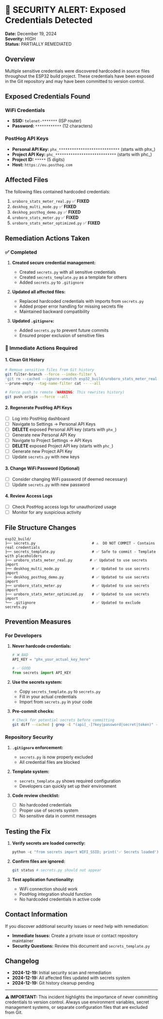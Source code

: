 # 🚨 SECURITY ALERT: Exposed Credentials Detected

**Date:** December 19, 2024  
**Severity:** HIGH  
**Status:** PARTIALLY REMEDIATED

## Overview

Multiple sensitive credentials were discovered hardcoded in source files throughout the ESP32 build project. These credentials have been exposed in the Git repository and may have been committed to version control.

## Exposed Credentials Found

### WiFi Credentials
- **SSID:** `telenet-*******` (ISP router)
- **Password:** `************` (12 characters)

### PostHog API Keys
- **Personal API Key:** `phx_****************************` (starts with phx_)
- **Project API Key:** `phc_****************************` (starts with phc_)
- **Project ID:** `*****` (5 digits)
- **Host:** `https://eu.posthog.com`

## Affected Files

The following files contained hardcoded credentials:

1. `uroboro_stats_meter_real.py` ✅ **FIXED**
2. `deskhog_multi_mode.py` ✅ **FIXED**
3. `deskhog_posthog_demo.py` ✅ **FIXED**
4. `uroboro_stats_meter.py` ✅ **FIXED**
5. `uroboro_stats_meter_optimized.py` ✅ **FIXED**

## Remediation Actions Taken

### ✅ Completed

1. **Created secure credential management:**
   - Created `secrets.py` with all sensitive credentials
   - Created `secrets_template.py` as a template for others
   - Added `secrets.py` to `.gitignore`

2. **Updated all affected files:**
   - Replaced hardcoded credentials with imports from `secrets.py`
   - Added proper error handling for missing secrets file
   - Maintained backward compatibility

3. **Updated `.gitignore`:**
   - Added `secrets.py` to prevent future commits
   - Ensured proper exclusion of sensitive files

### 🔄 Immediate Actions Required

#### 1. Clean Git History
```bash
# Remove sensitive files from Git history
git filter-branch --force --index-filter \
'git rm --cached --ignore-unmatch esp32_build/uroboro_stats_meter_real.py esp32_build/deskhog_multi_mode.py esp32_build/deskhog_posthog_demo.py esp32_build/uroboro_stats_meter.py esp32_build/uroboro_stats_meter_optimized.py' \
--prune-empty --tag-name-filter cat -- --all

# Force push to remote (WARNING: This rewrites history)
git push origin --force --all
```

#### 2. Regenerate PostHog API Keys
- [ ] Log into PostHog dashboard
- [ ] Navigate to Settings → Personal API Keys
- [ ] **DELETE** exposed Personal API key (starts with `phx_`)
- [ ] Generate new Personal API Key
- [ ] Navigate to Project Settings → API Keys  
- [ ] **DELETE** exposed Project API key (starts with `phc_`)
- [ ] Generate new Project API Key
- [ ] Update `secrets.py` with new keys

#### 3. Change WiFi Password (Optional)
- [ ] Consider changing WiFi password (if deemed necessary)
- [ ] Update `secrets.py` with new password

#### 4. Review Access Logs
- [ ] Check PostHog access logs for unauthorized usage
- [ ] Monitor for any suspicious activity

## File Structure Changes

```
esp32_build/
├── secrets.py                          # ⚠️  DO NOT COMMIT - Contains real credentials
├── secrets_template.py                 # ✅ Safe to commit - Template with placeholders
├── uroboro_stats_meter_real.py        # ✅ Updated to use secrets import
├── deskhog_multi_mode.py               # ✅ Updated to use secrets import
├── deskhog_posthog_demo.py             # ✅ Updated to use secrets import
├── uroboro_stats_meter.py              # ✅ Updated to use secrets import
├── uroboro_stats_meter_optimized.py    # ✅ Updated to use secrets import
└── .gitignore                          # ✅ Updated to exclude secrets.py
```

## Prevention Measures

### For Developers

1. **Never hardcode credentials:**
   ```python
   # ❌ BAD
   API_KEY = "phx_your_actual_key_here"
   
   # ✅ GOOD
   from secrets import API_KEY
   ```

2. **Use the secrets system:**
   - Copy `secrets_template.py` to `secrets.py`
   - Fill in your actual credentials
   - Import from `secrets.py` in your code

3. **Pre-commit checks:**
   ```bash
   # Check for potential secrets before committing
   git diff --cached | grep -E "(api[_-]?key|password|secret|token)" -i
   ```

### Repository Security

1. **`.gitignore` enforcement:**
   - `secrets.py` is now properly excluded
   - All credential files are blocked

2. **Template system:**
   - `secrets_template.py` shows required configuration
   - Developers can quickly set up their environment

3. **Code review checklist:**
   - [ ] No hardcoded credentials
   - [ ] Proper use of secrets system
   - [ ] No sensitive data in commit messages

## Testing the Fix

1. **Verify secrets are loaded correctly:**
   ```python
   python -c "from secrets import WIFI_SSID; print('✅ Secrets loaded')"
   ```

2. **Confirm files are ignored:**
   ```bash
   git status # secrets.py should not appear
   ```

3. **Test application functionality:**
   - WiFi connection should work
   - PostHog integration should function
   - No hardcoded credentials in active code

## Contact Information

If you discover additional security issues or need help with remediation:

- **Immediate Issues:** Create a private issue or contact repository maintainer
- **Security Questions:** Review this document and `secrets_template.py`

## Changelog

- **2024-12-19:** Initial security scan and remediation
- **2024-12-19:** All affected files updated with secrets system
- **2024-12-19:** Git history cleanup pending

---

**⚠️ IMPORTANT:** This incident highlights the importance of never committing credentials to version control. Always use environment variables, secret management systems, or separate configuration files that are excluded from Git.